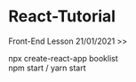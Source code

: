 # React-Tutorial
Front-End Lesson 21/01/2021 >>

npx create-react-app booklist <br/>
npm start / yarn start
